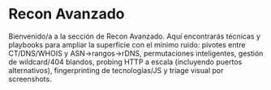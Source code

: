 # Recon Avanzado

Bienvenido/a a la sección de Recon Avanzado. Aquí encontrarás técnicas y playbooks para ampliar la superficie con el mínimo ruido: pivotes entre CT/DNS/WHOIS y ASN→rangos→rDNS, permutaciones inteligentes, gestión de wildcard/404 blandos, probing HTTP a escala (incluyendo puertos alternativos), fingerprinting de tecnologías/JS y triage visual por screenshots.

